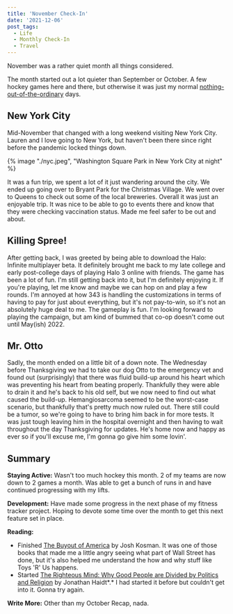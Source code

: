 ```yaml
---
title: 'November Check-In'
date: '2021-12-06'
post_tags:
  - Life
  - Monthly Check-In
  - Travel
---
```


November was a rather quiet month all things considered.
<!-- excerpt -->

The month started out a lot quieter than September or October. A few hockey games here and there, but otherwise it was just my normal [nothing-out-of-the-ordinary](/posts/2021/01/14/my-typical-weekday) days.

## New York City

Mid-November that changed with a long weekend visiting New York City. Lauren and I love going to New York, but haven't been there since right before the pandemic locked things down.

{% image "./nyc.jpeg", "Washington Square Park in New York City at night" %}

It was a fun trip, we spent a lot of it just wandering around the city. We ended up going over to Bryant Park for the Christmas Village. We went over to Queens to check out some of the local breweries. Overall it was just an enjoyable trip. It was nice to be able to go to events there and know that they were checking vaccination status. Made me feel safer to be out and about.

## Killing Spree!

After getting back, I was greeted by being able to download the Halo: Infinite multiplayer beta. It definitely brought me back to my late college and early post-college days of playing Halo 3 online with friends. The game has been a lot of fun. I'm still getting back into it, but I'm definitely enjoying it. If you're playing, let me know and maybe we can hop on and play a few rounds. I'm annoyed at how 343 is handling the customizations in terms of having to pay for just about everything, but it's not pay-to-win, so it's not an absolutely huge deal to me. The gameplay is fun. I'm looking forward to playing the campaign, but am kind of bummed that co-op doesn't come out until May(ish) 2022.

## Mr. Otto

Sadly, the month ended on a little bit of a down note. The Wednesday before Thanksgiving we had to take our dog Otto to the emergency vet and found out (surprisingly) that there was fluid build-up around his heart which was preventing his heart from beating properly. Thankfully they were able to drain it and he's back to his old self, but we now need to find out what caused the build-up. Hemangiosarcoma seemed to be the worst-case scenario, but thankfully that's pretty much now ruled out. There still could be a tumor, so we're going to have to bring him back in for more tests. It was just tough leaving him in the hospital overnight and then having to wait throughout the day Thanksgiving for updates. He's home now and happy as ever so if you'll excuse me, I'm gonna go give him some lovin'.

## Summary

**Staying Active:** Wasn't too much hockey this month. 2 of my teams are now down to 2 games a month. Was able to get a bunch of runs in and have continued progressing with my lifts.

**Development:** Have made some progress in the next phase of my fitness tracker project. Hoping to devote some time over the month to get this next feature set in place.

**Reading:**

-   Finished <a href="https://bookshop.org/books/the-buyout-of-america-how-private-equity-is-destroying-jobs-and-killing-the-american-economy/9781591843696" target="_blank" rel="noreferrer nofollow">The Buyout of America</a> by Josh Kosman. It was one of those books that made me a little angry seeing what part of Wall Street has done, but it's also helped me understand the how and why stuff like Toys 'R' Us happens.
-   Started <a href="https://bookshop.org/books/the-righteous-mind-why-good-people-are-divided-by-politics-and-religion-9798200560639/9780307455772" target="_blank" rel="noreferrer nofollow">The Righteous Mind: Why Good People are Divided by Politics and Religion</a> by Jonathan Haidt*.* I had started it before but couldn't get into it. Gonna try again.

**Write More:** Other than my October Recap, nada.
